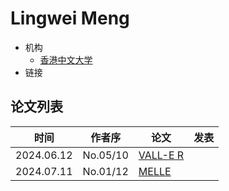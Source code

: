 # Lingwei Meng

- 机构
  - [香港中文大学](../Institutions/CHN-CUHK_香港中文大学.md)
- 链接

## 论文列表

| 时间 | 作者序 | 论文 | 发表 |
|:-:|:-:|---|---|
| 2024.06.12 | No.05/10 | [VALL-E R](../Models/Speech_LLM/2024.06.12_VALL-E_R.md) |
| 2024.07.11 | No.01/12 | [MELLE](../Models/Speech_LLM/2024.07.11_MELLE.md) |
